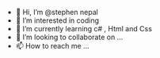 - 👋 Hi, I’m @stephen nepal
- 👀 I’m interested in coding
- 🌱 I’m currently learning c# , Html and Css
- 💞️ I’m looking to collaborate on ...
- 📫 How to reach me ...

<!---
stephen-nepal-10/stephen-nepal-10 is a ✨ special ✨ repository because its `README.md` (this file) appears on your GitHub profile.
You can click the Preview link to take a look at your changes.
--->
